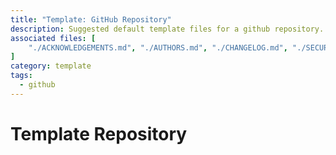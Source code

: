 ```yaml
---
title: "Template: GitHub Repository"
description: Suggested default template files for a github repository. 
associated files: [
    "./ACKNOWLEDGEMENTS.md", "./AUTHORS.md", "./CHANGELOG.md", "./SECURITY.md", "./SUPPORT.md"
]
category: template
tags:
  - github
---
```


# Template Repository
